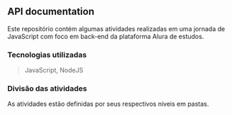 ## API documentation
Este repositório contém algumas atividades realizadas em uma jornada de JavaScript com foco em back-end da plataforma Alura de estudos. 

### Tecnologias utilizadas
> JavaScript, NodeJS

### Divisão das atividades
As atividades estão definidas por seus respectivos níveis em pastas.
